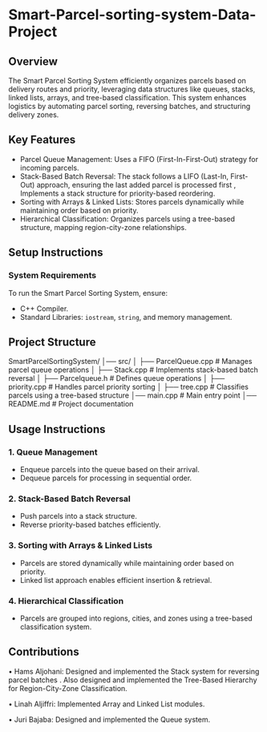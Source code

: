 # Smart-Parcel-sorting-system-Data-Project
## Overview
The Smart Parcel Sorting System efficiently organizes parcels based on delivery routes and priority, leveraging data structures like queues, stacks, linked lists, arrays, and tree-based classification. This system enhances logistics by automating parcel sorting, reversing batches, and structuring delivery zones.

## Key Features
- Parcel Queue Management: Uses a FIFO (First-In-First-Out) strategy for incoming parcels.
- Stack-Based Batch Reversal: The stack follows a LIFO (Last-In, First-Out) approach, ensuring the last added parcel is processed first , Implements a stack structure for priority-based reordering.
- Sorting with Arrays & Linked Lists: Stores parcels dynamically while maintaining order based on priority.
- Hierarchical Classification: Organizes parcels using a tree-based structure, mapping region-city-zone relationships.

## Setup Instructions

### System Requirements
To run the Smart Parcel Sorting System, ensure:
- C++ Compiler.
- Standard Libraries: `iostream`, `string`, and memory management.

## Project Structure

SmartParcelSortingSystem/
│── src/
│ ├── ParcelQueue.cpp # Manages parcel queue operations
│ ├── Stack.cpp # Implements stack-based batch reversal
│ ├── Parcelqueue.h # Defines queue operations
│ ├── priority.cpp   # Handles parcel priority sorting
│ ├── tree.cpp # Classifies parcels using a tree-based structure
│── main.cpp # Main entry point
│── README.md # Project documentation

## Usage Instructions
### 1. Queue Management
- Enqueue parcels into the queue based on their arrival.
- Dequeue parcels for processing in sequential order.

### 2. Stack-Based Batch Reversal
- Push parcels into a stack structure.
- Reverse priority-based batches efficiently.

### 3. Sorting with Arrays & Linked Lists
- Parcels are stored dynamically while maintaining order based on priority.
- Linked list approach enables efficient insertion & retrieval.

### 4. Hierarchical Classification
- Parcels are grouped into regions, cities, and zones using a tree-based classification system.

## Contributions

• Hams Aljohani: Designed and implemented the Stack system for reversing parcel batches . Also designed and implemented the Tree-Based Hierarchy for Region-City-Zone Classification.

• Linah Aljiffri: Implemented Array and Linked List modules.

• Juri Bajaba: Designed and implemented the Queue system.
